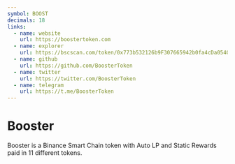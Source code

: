 ```yaml
---
symbol: BOOST
decimals: 18
links:
  - name: website
    url: https://boostertoken.com
  - name: explorer
    url: https://bscscan.com/token/0x773b532126b9F307665942b0fa4cDa0540CeDb71
  - name: github
    url: https://github.com/BoosterToken
  - name: twitter
    url: https://twitter.com/BoosterToken
  - name: telegram
    url: https://t.me/BoosterToken
---
```


# Booster

Booster is a Binance Smart Chain token with Auto LP and Static Rewards paid in 11 different tokens.
